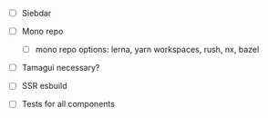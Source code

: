 - [ ] Siebdar

- [ ] Mono repo
  - [ ] mono repo options: lerna, yarn workspaces, rush, nx, bazel
- [ ] Tamagui necessary?

- [ ] SSR esbuild
- [ ] Tests for all components
